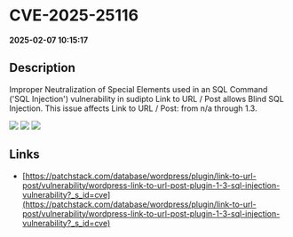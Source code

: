 # CVE-2025-25116

**2025-02-07 10:15:17**

## Description
Improper Neutralization of Special Elements used in an SQL Command ('SQL Injection') vulnerability in sudipto Link to URL / Post allows Blind SQL Injection. This issue affects Link to URL / Post: from n/a through 1.3.

![](https://img.shields.io/static/v1?label=Score&message=7.6&color=red)
![](https://img.shields.io/static/v1?label=Severity&message=HIGH&color=red)
![](https://img.shields.io/static/v1?label=CWE&message=SQL&color=green)

## Links
- [https://patchstack.com/database/wordpress/plugin/link-to-url-post/vulnerability/wordpress-link-to-url-post-plugin-1-3-sql-injection-vulnerability?_s_id=cve](https://patchstack.com/database/wordpress/plugin/link-to-url-post/vulnerability/wordpress-link-to-url-post-plugin-1-3-sql-injection-vulnerability?_s_id=cve)
